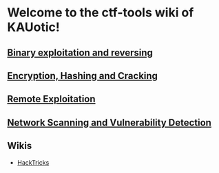 # Welcome to the ctf-tools wiki of KAUotic!

## [Binary exploitation and reversing](binary-exploit-reversing)

## [Encryption, Hashing and Cracking](encryption-hashing-cracking)

## [Remote Exploitation](remote-exploitation)

## [Network Scanning and Vulnerability Detection](network-scanning-vulnerability-detection)

## Wikis
- [HackTricks](https://book.hacktricks.xyz/welcome/readme)
